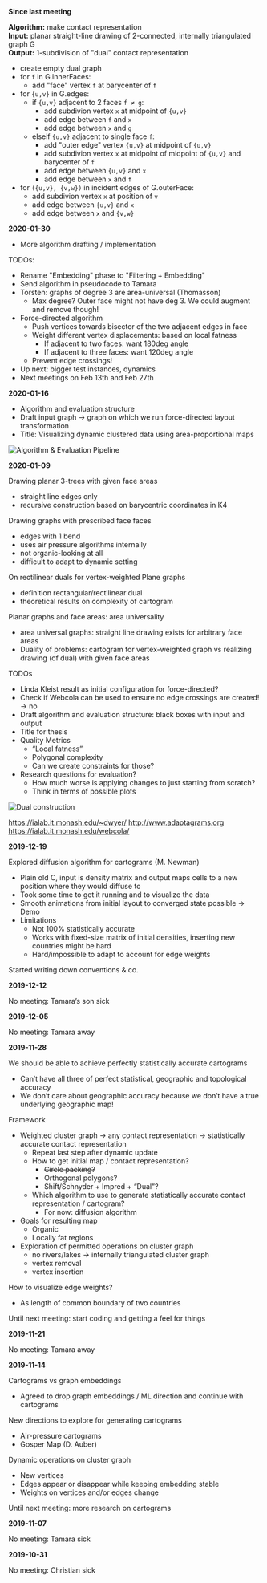 __Since last meeting__

**Algorithm:** make contact representation  
**Input:** planar straight-line drawing of 2-connected, internally triangulated graph G  
**Output:** 1-subdivision of "dual" contact representation

- create empty dual graph  
- for `f` in G.innerFaces:  
    - add "face" vertex `f` at barycenter of `f`  
- for `{u,v}` in G.edges:  
    - if `{u,v}` adjacent to 2 faces `f ≠ g`:  
        - add subdivion vertex `x` at midpoint of `{u,v}`  
        - add edge between `f` and `x`  
        - add edge between `x` and `g`  
    - elseif `{u,v}` adjacent to single face `f`:  
        - add "outer edge" vertex `{u,v}` at midpoint of `{u,v}`  
        - add subdivion vertex `x` at midpoint of midpoint of `{u,v}` and barycenter of `f`  
        - add edge between `{u,v}` and `x`  
        - add edge between `x` and `f`  
- for `({u,v}, {v,w})` in incident edges of G.outerFace:  
    - add subdivion vertex `x` at position of `v`  
    - add edge between `{u,v}` and `x`  
    - add edge between `x` and `{v,w}`  


__2020-01-30__

- More algorithm drafting / implementation

TODOs:
- Rename "Embedding" phase to "Filtering + Embedding"
- Send algorithm in pseudocode to Tamara
- Torsten: graphs of degree 3 are area-universal (Thomasson)
    - Max degree? Outer face might not have deg 3. We could augment and remove though!
- Force-directed algorithm
    - Push vertices towards bisector of the two adjacent edges in face
    - Weight different vertex displacements: based on local fatness
        - If adjacent to two faces: want 180deg angle
        - If adjacent to three faces: want 120deg angle
    - Prevent edge crossings!
- Up next: bigger test instances, dynamics
- Next meetings on Feb 13th and Feb 27th


__2020-01-16__

- Algorithm and evaluation structure
- Draft input graph -> graph on which we run force-directed layout transformation
- Title: Visualizing dynamic clustered data using area-proportional maps

![](pipeline.jpg "Algorithm & Evaluation Pipeline")


__2020-01-09__

Drawing planar 3-trees with given face areas
- straight line edges only
- recursive construction based on barycentric coordinates in K4

Drawing graphs with prescribed face faces
- edges with 1 bend
- uses air pressure algorithms internally
- not organic-looking at all
- difficult to adapt to dynamic setting

On rectilinear duals for vertex-weighted Plane graphs
- definition rectangular/rectilinear dual
- theoretical results on complexity of cartogram

Planar graphs and face areas: area universality
- area universal graphs: straight line drawing exists for arbitrary face areas
- Duality of problems: cartogram for vertex-weighted graph vs realizing drawing (of dual) with given face areas

TODOs
- Linda Kleist result as initial configuration for force-directed?
- Check if Webcola can be used to ensure no edge crossings are created! -> no
- Draft algorithm and evaluation structure: black boxes with input and output
- Title for thesis
- Quality Metrics
    - “Local fatness”
    - Polygonal complexity
    - Can we create constraints for those?
- Research questions for evaluation?
    - How much worse is applying changes to just starting from scratch?
    - Think in terms of possible plots

![](dual-construction.jpg "Dual construction")

https://ialab.it.monash.edu/~dwyer/
http://www.adaptagrams.org
https://ialab.it.monash.edu/webcola/


__2019-12-19__

Explored diffusion algorithm for cartograms (M. Newman)
- Plain old C, input is density matrix and output maps cells to a new position where they would diffuse to
- Took some time to get it running and to visualize the data
- Smooth animations from initial layout to converged state possible -> Demo
- Limitations
    - Not 100% statistically accurate
    - Works with fixed-size matrix of initial densities, inserting new countries might be hard
    - Hard/impossible to adapt to account for edge weights

Started writing down conventions & co.


__2019-12-12__

No meeting: Tamara’s son sick


__2019-12-05__

No meeting: Tamara away


__2019-11-28__

We should be able to achieve perfectly statistically accurate cartograms
- Can’t have all three of perfect statistical, geographic and topological accuracy
- We don’t care about geographic accuracy because we don’t have a true underlying geographic map!

Framework
- Weighted cluster graph -> any contact representation -> statistically accurate contact representation
    - Repeat last step after dynamic update
    - How to get initial map / contact representation?
        - ~~Circle packing?~~
        - Orthogonal polygons?
        - Shift/Schnyder + Impred + “Dual”?
    - Which algorithm to use to generate statistically accurate contact representation / cartogram?
        - For now: diffusion algorithm
- Goals for resulting map
    - Organic
    - Locally fat regions
- Exploration of permitted operations on cluster graph
    - no rivers/lakes -> internally triangulated cluster graph
    - vertex removal
    - vertex insertion

How to visualize edge weights?
- As length of common boundary of two countries

Until next meeting: start coding and getting a feel for things


__2019-11-21__

No meeting: Tamara away


__2019-11-14__

Cartograms vs graph embeddings
- Agreed to drop graph embeddings / ML direction and continue with cartograms

New directions to explore for generating cartograms
- Air-pressure cartograms
- Gosper Map (D. Auber)

Dynamic operations on cluster graph
- New vertices
- Edges appear or disappear while keeping embedding stable
- Weights on vertices and/or edges change

Until next meeting: more research on cartograms


__2019-11-07__

No meeting: Tamara sick


__2019-10-31__

No meeting: Christian sick

